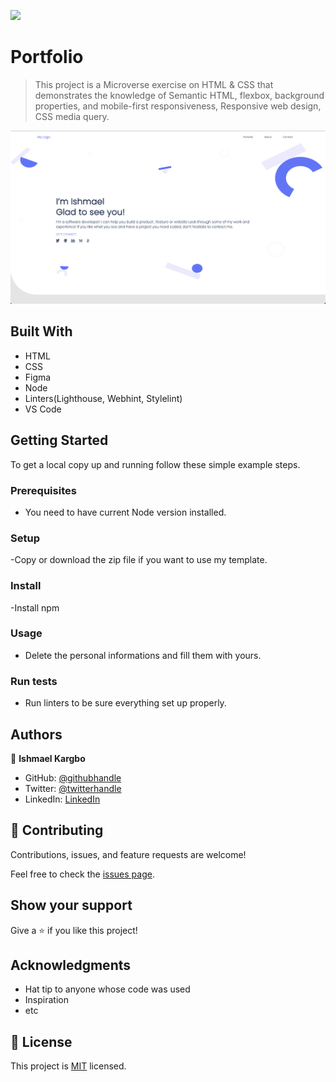 ![](https://img.shields.io/badge/Microverse-blueviolet)

# Portfolio

> This project is a Microverse exercise on HTML & CSS that demonstrates the knowledge of Semantic HTML, flexbox, background properties, and mobile-first responsiveness, Responsive web design, CSS media query.

![screenshot](./app_screenshot.png)

## Built With

- HTML
- CSS
- Figma
- Node
- Linters(Lighthouse, Webhint, Stylelint)
- VS Code


## Getting Started

To get a local copy up and running follow these simple example steps.

### Prerequisites
- You need to have current Node version installed.

### Setup
-Copy or download the zip file if you want to use my template.

### Install
-Install npm

### Usage
- Delete the personal informations and fill them with yours.

### Run tests
- Run linters to be sure everything set up properly.


## Authors

👤 **Ishmael Kargbo**

- GitHub: [@githubhandle](https://github.com/ishmaelkargbo)
- Twitter: [@twitterhandle](https://twitter.com/ishoKargbo)
- LinkedIn: [LinkedIn](https://linkedin.com/in/ishmael-kargbo-9a986a214)

## 🤝 Contributing

Contributions, issues, and feature requests are welcome!

Feel free to check the [issues page](../../issues/).

## Show your support

Give a ⭐️ if you like this project!

## Acknowledgments

- Hat tip to anyone whose code was used
- Inspiration
- etc

## 📝 License

This project is [MIT](./MIT.md) licensed.
